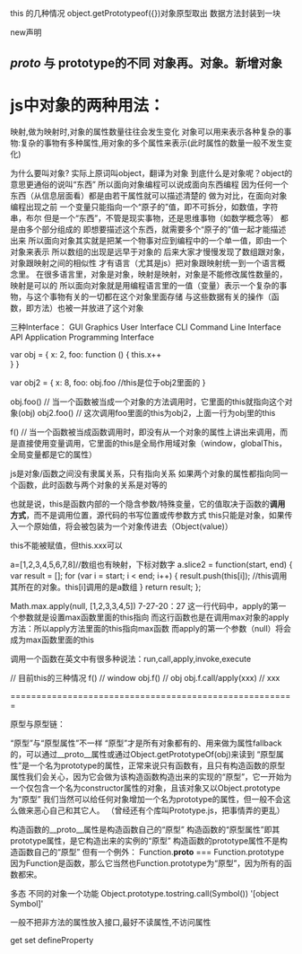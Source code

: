 this 的几种情况
object.getPrototypeof({})对象原型取出
数据方法封装到一块

new声明

_proto_ 与 prototype的不同
对象再。对象。新增对象
---
# js中对象的两种用法：
映射,做为映射时,对象的属性数量往往会发生变化
对象可以用来表示各种复杂的事物:复杂的事物有多种属性,用对象的多个属性来表示(此时属性的数量一般不发生变化)

为什么要叫对象?
实际上原词叫object，翻译为对象
到底什么是对象呢？object的意思更通俗的说叫“东西”
所以面向对象编程可以说成面向东西编程
因为任何一个东西（从信息层面看）都是由若干属性就可以描述清楚的
做为对比，在面向对象编程出现之前
一个变量只能指向一个“原子的”值，即不可拆分，如数值，字符串，布尔
但是一个“东西”，不管是现实事物，还是思维事物（如数学概念等）
都是由多个部分组成的
即想要描述这个东西，就需要多个“原子的”值一起才能描述出来
所以面向对象其实就是把某一个物事对应到编程中的一个单一值，即由一个对象来表示
所以数组的出现是远早于对象的
后来大家才慢慢发现了数组跟对象，对象跟映射之间的相似性
才有语言（尤其是js）把对象跟映射统一到一个语言概念里。
在很多语言里，对象是对象，映射是映射，对象是不能修改属性数量的，映射是可以的
所以面向对象就是用编程语言里的一值（变量）表示一个复杂的事物，与这个事物有关的一切都在这个对象里面存储
  与这些数据有关的操作（函数，即方法）也被一并放进了这个对象


三种Interface：
GUI  Graphics User Interface 
CLI  Command Line Interface
API  Application Programming Interface 









var obj = {
  x: 2,
  foo: function () {
    this.x++    
  }
}

var obj2 = {
  x: 8,
  foo: obj.foo //this是位于obj2里面的
}

obj.foo() // 当一个函数被当成一个对象的方法调用时，它里面的this就指向这个对象(obj)
obj2.foo() // 这次调用foo里面的this为obj2，上面一行为obj里的this

f()   //   当一个函数被当成函数调用时，即没有从一个对象的属性上讲出来调用，而是直接使用变量调用，它里面的this是全局作用域对象（window，globalThis，全局变量都是它的属性）

js是对象/函数之间没有隶属关系，只有指向关系
如果两个对象的属性都指向同一个函数，此时函数与两个对象的关系是对等的

也就是说，this是函数内部的一个隐含参数/特殊变量，它的值取决于函数的**调用方式**，而不是调用位置，源代码的书写位置或传参数方式
this只能是对象，如果传入一个原始值，将会被包装为一个对象传进去（Object(value)）

this不能被赋值，但this.xxx可以

a=[1,2,3,4,5,6,7,8]//数组也有映射，下标对数字
a.slice2 = function(start, end) {
    var result = [];
    for (var i = start; i < end; i++) {
        result.push(this[i]); //this调用其所在的对象。this[i]调用的是a数组
    }
    return result;
};

Math.max.apply(null,   [1,2,3,3,4,5])   7-27-20：27
这一行代码中，apply的第一个参数就是设置max函数里面的this指向
而这行函数也是在调用max对象的apply方法：所以apply方法里面的this指向max函数
而apply的第一个参数（null）将会成为max函数里面的this


调用一个函数在英文中有很多种说法：run,call,apply,invoke,execute



// 目前this的三种情况
f()  // window
obj.f() // obj
obj.f.call/apply(xxx) // xxx




=======================================================



原型与原型链：


“原型”与“原型属性”不一样
“原型”才是所有对象都有的、用来做为属性fallback的，可以通过__proto__属性或通过Object.getPrototypeOf(obj)来读到
“原型属性”是一个名为prototype的属性，正常来说只有函数有，且只有构造函数的原型属性我们会关心，因为它会做为该构造函数构造出来的实现的“原型”，它一开始为一个仅包含一个名为constructor属性的对象，且该对象又以Object.prototype为“原型”
我们当然可以给任何对象增加一个名为prototype的属性，但一般不会这么做来恶心自己和其它人。
（曾经还有个库叫Prototype.js，把事情弄的更乱）

构造函数的__proto__属性是构造函数自己的“原型”
构造函数的“原型属性”即其prototype属性，是它构造出来的实例的“原型”
构造函数的prototype属性不是构造函数自己的“原型”
但有一个例外：
Function.__proto__       === Function.prototype
因为Function是函数，那么它当然也Function.prototype为“原型”，因为所有的函数都宋。


多态
不同的对象一个功能
Object.prototype.tostring.call(Symbol())
'[object Symbol]'

一般不把非方法的属性放入接口,最好不读属性,不访问属性

get set
defineProperty